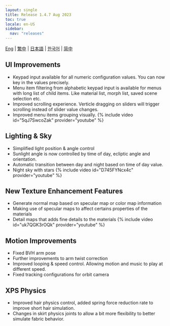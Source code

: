 ```yaml
---
layout: single
title: Release 1.4.7 Aug 2023
toc: true
locale: en-US
sidebar:
  nav: "releases"
---
```

[Eng](/dancexr/releases/1.4.7) | [繁中](/tw/dancexr/releases/1.4.7) | [日本語](/jp/dancexr/releases/1.4.7) | [한국어](/kr/dancexr/releases/1.4.7) | [简中](/zh/dancexr/releases/1.4.7)


## UI Improvements
* Keypad input available for all numeric configuration values. You can now key in the values precisely. 
* Menu item filtering from alphabetic keypad input is available for menus with long list of child items. Like material list, morph list, saved scene selection etc.
* Improved scrolling experience. Verticle dragging on sliders will trigger scrolling instead of slider value changes.
* Improved menu items grouping visually. 
{% include video id="5qJ7SwcoZak" provider="youtube" %}


## Lighting & Sky
* Simplified light position & angle control
* Sunlight angle is now controlled by time of day, ecliptic angle and orientation.
* Automatic transition between day and night based on time of day value.
* Night sky with stars
{% include video id="D745FYNcx4c" provider="youtube" %}


## New Texture Enhancement Features
* Generate normal map based on specular map or color map information
* Making use of specular maps to affect certains properties of the materials
* Detail maps that adds fine details to the materials
{% include video id="uk7QGK3rOQk" provider="youtube" %}


## Motion Improvements
* Fixed BVH arm pose
* Further improvements to arm twist correction
* Improved looping & speed control. Allowing motion and music to play at different speed.
* Fixed tracking configurations for orbit camera


## XPS Physics
* Improved hair physics control, added spring force reduction rate to improve short hair simulation.
* Changes in skirt physics joints to allow a bit more flexibility to better simulate fabric behavior. 
